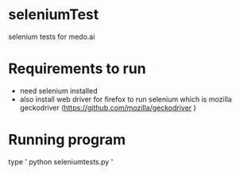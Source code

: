 # seleniumTest
selenium tests for medo.ai

# Requirements to run
- need selenium installed
- also install web driver for firefox to run selenium which is mozilla geckodriver (https://github.com/mozilla/geckodriver )

# Running program
type ' python seleniumtests.py '
